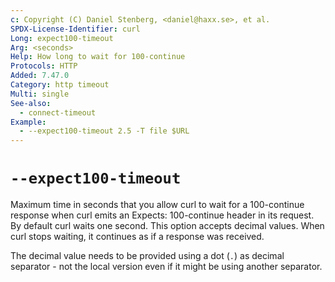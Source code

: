 ```yaml
---
c: Copyright (C) Daniel Stenberg, <daniel@haxx.se>, et al.
SPDX-License-Identifier: curl
Long: expect100-timeout
Arg: <seconds>
Help: How long to wait for 100-continue
Protocols: HTTP
Added: 7.47.0
Category: http timeout
Multi: single
See-also:
  - connect-timeout
Example:
  - --expect100-timeout 2.5 -T file $URL
---
```


# `--expect100-timeout`

Maximum time in seconds that you allow curl to wait for a 100-continue
response when curl emits an Expects: 100-continue header in its request. By
default curl waits one second. This option accepts decimal values. When curl
stops waiting, it continues as if a response was received.

The decimal value needs to be provided using a dot (`.`) as decimal separator -
not the local version even if it might be using another separator.
